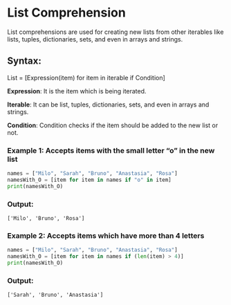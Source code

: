 # List Comprehension
List comprehensions are used for creating new lists from other iterables like lists, tuples, dictionaries, sets, and even in arrays and strings.

 

## Syntax:

List = [Expression(item) for item in iterable if Condition]

**Expression**: It is the item which is being iterated.

**Iterable**: It can be list, tuples, dictionaries, sets, and even in arrays and strings.

**Condition**: Condition checks if the item should be added to the new list or not. 

 

### Example 1: Accepts items with the small letter “o” in the new list 
```python
names = ["Milo", "Sarah", "Bruno", "Anastasia", "Rosa"]
namesWith_O = [item for item in names if "o" in item]
print(namesWith_O)
```
### Output:
```
['Milo', 'Bruno', 'Rosa']
 ```

### Example 2: Accepts items which have more than 4 letters
```python
names = ["Milo", "Sarah", "Bruno", "Anastasia", "Rosa"]
namesWith_O = [item for item in names if (len(item) > 4)]
print(namesWith_O)
```
### Output:
```
['Sarah', 'Bruno', 'Anastasia']
```